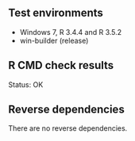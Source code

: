 ## Test environments

* Windows 7, R 3.4.4 and R 3.5.2
* win-builder (release)

## R CMD check results

Status: OK

## Reverse dependencies

There are no reverse dependencies.

